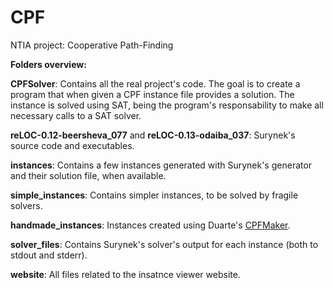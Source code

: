 # CPF
NTIA project: Cooperative Path-Finding

**Folders overview:**

**CPFSolver**: Contains all the real project's code. The goal is to create a program that when given a CPF instance file provides a solution. The instance is solved using SAT, being the program's responsability to make all necessary calls to a SAT solver.

**reLOC-0.12-beersheva_077** and **reLOC-0.13-odaiba_037**: Surynek's source code and executables.

**instances**: Contains a few instances generated with Surynek's generator and their solution file, when available.

**simple_instances**: Contains simpler instances, to be solved by fragile solvers.

**handmade_instances**: Instances created using Duarte's [CPFMaker](https://github.com/drcd1/CPFMaker).

**solver_files**: Contains Surynek's solver's output for each instance (both to stdout and stderr).

**website**: All files related to the insatnce viewer website.
